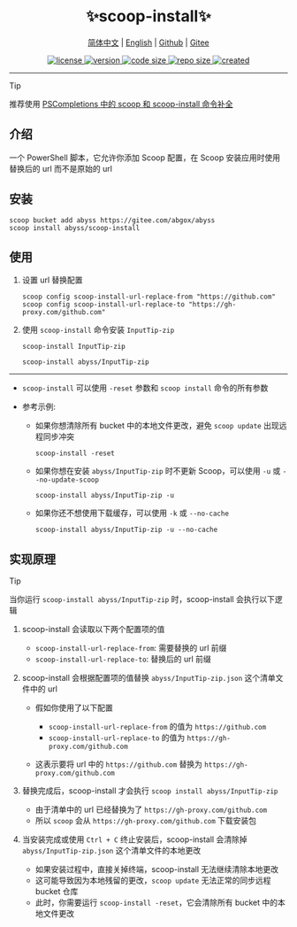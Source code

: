<p align="center">
  <h1 align="center">✨scoop-install✨</h1>
</p>

<p align="center">
    <a href="readme-cn.md">简体中文</a> |
    <a href="readme.md">English</a> |
    <a href="https://github.com/abgox/scoop-install">Github</a> |
    <a href="https://gitee.com/abgox/scoop-install">Gitee</a>
</p>

<p align="center">
    <a href="https://github.com/abgox/scoop-install/blob/main/license">
        <img src="https://img.shields.io/github/license/abgox/scoop-install" alt="license" />
    </a>
    <a href="https://github.com/abgox/scoop-install">
        <img src="https://img.shields.io/github/v/release/abgox/scoop-install?label=version" alt="version" />
    </a>
    <a href="https://img.shields.io/github/languages/code-size/abgox/scoop-install.svg">
        <img src="https://img.shields.io/github/languages/code-size/abgox/scoop-install.svg" alt="code size" />
    </a>
    <a href="https://img.shields.io/github/repo-size/abgox/scoop-install.svg">
        <img src="https://img.shields.io/github/repo-size/abgox/scoop-install.svg" alt="repo size" />
    </a>
    <a href="https://github.com/abgox/scoop-install">
        <img src="https://img.shields.io/github/created-at/abgox/scoop-install" alt="created" />
    </a>
</p>

---

> [!Tip]
>
> 推荐使用 [PSCompletions 中的 scoop 和 scoop-install 命令补全](https://github.com/abgox/PSCompletions)

## 介绍

一个 PowerShell 脚本，它允许你添加 Scoop 配置，在 Scoop 安装应用时使用替换后的 url 而不是原始的 url

## 安装

```pwsh
scoop bucket add abyss https://gitee.com/abgox/abyss
scoop install abyss/scoop-install
```

## 使用

1. 设置 url 替换配置

   ```pwsh
   scoop config scoop-install-url-replace-from "https://github.com"
   scoop config scoop-install-url-replace-to "https://gh-proxy.com/github.com"
   ```

2. 使用 `scoop-install` 命令安装 `InputTip-zip`

   ```pwsh
   scoop-install InputTip-zip
   ```

   ```pwsh
   scoop-install abyss/InputTip-zip
   ```

---

- `scoop-install` 可以使用 `-reset` 参数和 `scoop install` 命令的所有参数

- 参考示例:

  - 如果你想清除所有 bucket 中的本地文件更改，避免 `scoop update` 出现远程同步冲突

    ```pwsh
    scoop-install -reset
    ```

  - 如果你想在安装 `abyss/InputTip-zip` 时不更新 Scoop，可以使用 `-u` 或 `--no-update-scoop`

    ```pwsh
    scoop-install abyss/InputTip-zip -u
    ```

  - 如果你还不想使用下载缓存，可以使用 `-k` 或 `--no-cache`
    ```pwsh
    scoop-install abyss/InputTip-zip -u --no-cache
    ```

## 实现原理

> [!Tip]
>
> 当你运行 `scoop-install abyss/InputTip-zip` 时，scoop-install 会执行以下逻辑

1. scoop-install 会读取以下两个配置项的值

   - `scoop-install-url-replace-from`: 需要替换的 url 前缀
   - `scoop-install-url-replace-to`: 替换后的 url 前缀

2. scoop-install 会根据配置项的值替换 `abyss/InputTip-zip.json` 这个清单文件中的 url

   - 假如你使用了以下配置

     - `scoop-install-url-replace-from` 的值为 `https://github.com`
     - `scoop-install-url-replace-to` 的值为 `https://gh-proxy.com/github.com`

   - 这表示要将 url 中的 `https://github.com` 替换为 `https://gh-proxy.com/github.com`

3. 替换完成后，scoop-install 才会执行 `scoop install abyss/InputTip-zip`

   - 由于清单中的 url 已经替换为了 `https://gh-proxy.com/github.com`
   - 所以 `scoop` 会从 `https://gh-proxy.com/github.com` 下载安装包

4. 当安装完成或使用 `Ctrl + C` 终止安装后，scoop-install 会清除掉 `abyss/InputTip-zip.json` 这个清单文件的本地更改

   - 如果安装过程中，直接关掉终端，scoop-install 无法继续清除本地更改
   - 这可能导致因为本地残留的更改，`scoop update` 无法正常的同步远程 bucket 仓库
   - 此时，你需要运行 `scoop-install -reset`，它会清除所有 bucket 中的本地文件更改

